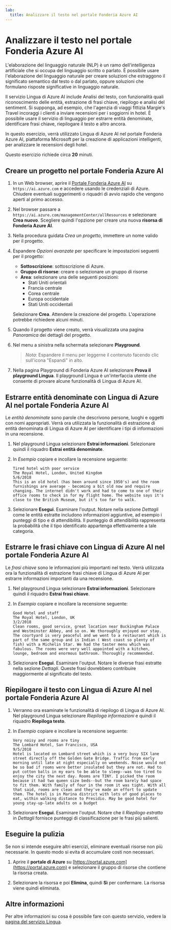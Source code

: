 ```yaml
---
lab:
  title: Analizzare il testo nel portale Fonderia Azure AI
---
```


# Analizzare il testo nel portale Fonderia Azure AI

L'elaborazione del linguaggio naturale (NLP) è un ramo dell'intelligenza artificiale che si occupa del linguaggio scritto o parlato. È possibile usare l'elaborazione del linguaggio naturale per creare soluzioni che estraggono il significato semantico dal testo o dal parlato, oppure soluzioni che formulano risposte significative in linguaggio naturale.

Il servizio Lingua di Azure AI include Analisi del testo, con funzionalità quali riconoscimento delle entità, estrazione di frasi chiave, riepilogo e analisi del sentiment. Si supponga, ad esempio, che l'agenzia di viaggi fittizia Margie's Travel incoraggi i clienti a inviare recensioni per i soggiorni in hotel. È possibile usare il servizio di linguaggio per estrarre entità denominate, identificare frasi chiave, riepilogare il testo e altro ancora.

In questo esercizio, verrà utilizzato Lingua di Azure AI nel portale Fonderia Azure AI, piattaforma Microsoft per la creazione di applicazioni intelligenti, per analizzare le recensioni degli hotel. 

Questo esercizio richiede circa **20** minuti.

## Creare un progetto nel portale Fonderia Azure AI

1. In un Web browser, aprire il [Portale Fonderia Azure AI](https://ai.azure.com) su `https://ai.azure.com` e accedere usando le credenziali di Azure. Chiudere eventuali suggerimenti o riquadri di avvio rapido che vengono aperti al primo accesso. 

1. Nel browser passare a `https://ai.azure.com/managementCenter/allResources` e selezionare **Crea nuovo**. Scegliere quindi l'opzione per creare una nuova **risorsa di Fonderia Azure AI**.

1. Nella procedura guidata *Crea un progetto*, immettere un nome valido per il progetto.

1. Espandere *Opzioni avanzate* per specificare le impostazioni seguenti per il progetto:
    - **Sottoscrizione**: sottoscrizione di Azure.
    - **Gruppo di risorse**: creare o selezionare un gruppo di risorse
    - **Area**: selezionare una delle seguenti posizioni:
        * Stati Uniti orientali
        * Francia centrale
        * Corea centrale
        * Europa occidentale
        * Stati Uniti occidentali

    Selezionare **Crea**. Attendere la creazione del progetto. L'operazione potrebbe richiedere alcuni minuti.

1. Quando il progetto viene creato, verrà visualizzata una pagina *Panoramica* dei dettagli del progetto.

1. Nel menu a sinistra nella schermata selezionare **Playground**. 

    >*Nota*: Espandere il menu per leggerne il contenuto facendo clic sull'icona "Espandi" in alto.

1. Nella pagina Playground di Fonderia Azure AI selezionare **Prova il playground Lingua**. Il playground Lingua è un'interfaccia utente che consente di provare alcune funzionalità di Lingua di Azure AI.  

## Estrarre entità denominate con Lingua di Azure AI nel portale Fonderia Azure AI

Le *entità denominate* sono parole che descrivono persone, luoghi e oggetti con nomi appropriati. Verrà ora utilizzata la funzionalità di estrazione di entità denominata di Lingua di Azure AI per identificare i tipi di informazioni in una recensione.

1. Nel playground Lingua selezionare **Estrai informazioni**. Selezionare quindi il riquadro **Estrai entità denominate**. 

1. In *Esempio* copiare e incollare la recensione seguente:

    ```
    Tired hotel with poor service
    The Royal Hotel, London, United Kingdom
    5/6/2018
    This is an old hotel (has been around since 1950's) and the room furnishings are average - becoming a bit old now and require changing. The internet didn't work and had to come to one of their office rooms to check in for my flight home. The website says it's close to the British Museum, but it's too far to walk.
    ```

1. Selezionare **Esegui**. Esaminare l'output. Notare nella sezione *Dettagli* come le entità estratte includono informazioni aggiuntive, ad esempio i punteggi di tipo e di attendibilità. Il punteggio di attendibilità rappresenta la probabilità che il tipo identificato appartenga effettivamente a tale categoria.

## Estrarre le frasi chiave con Lingua di Azure AI nel portale Fonderia Azure AI

Le *frasi chiave* sono le informazioni più importanti nel testo. Verrà utilizzata ora la funzionalità di estrazione frasi chiave di Lingua di Azure AI per estrarre informazioni importanti da una recensione.

1. Nel playground Lingua selezionare **Estrai informazioni**. Selezionare quindi il riquadro **Estrai frasi chiave**. 

1. In *Esempio* copiare e incollare la recensione seguente:

    ```
    Good Hotel and staff
    The Royal Hotel, London, UK
    3/2/2018
    Clean rooms, good service, great location near Buckingham Palace and Westminster Abbey, and so on. We thoroughly enjoyed our stay. The courtyard is very peaceful and we went to a restaurant which is part of the same group and is Indian ( West coast so plenty of fish) with a Michelin Star. We had the taster menu which was fabulous. The rooms were very well appointed with a kitchen, lounge, bedroom and enormous bathroom. Thoroughly recommended.
    ```

1. Selezionare **Esegui**. Esaminare l'output. Notare le diverse frasi estratte nella sezione *Dettagli*. Queste frasi dovrebbero contribuire maggiormente al significato del testo.

## Riepilogare il testo con Lingua di Azure AI nel portale Fonderia Azure AI
 
1. Verranno ora esaminate le funzionalità di riepilogo di Lingua di Azure AI. Nel playground Lingua selezionare *Riepiloga informazioni* e quindi il riquadro **Riepiloga testo**.

1. In *Esempio* copiare e incollare la recensione seguente:
    
    ```
    Very noisy and rooms are tiny
    The Lombard Hotel, San Francisco, USA
    9/5/2018
    Hotel is located on Lombard street which is a very busy SIX lane street directly off the Golden Gate Bridge. Traffic from early morning until late at night especially on weekends. Noise would not be so bad if rooms were better insulated but they are not. Had to put cotton balls in my ears to be able to sleep--was too tired to enjoy the city the next day. Rooms are TINY. I picked the room because it had two queen size beds--but the room barely had space to fit them. With family of four in the room it was tight. With all that said, rooms are clean and they've made an effort to update them. The hotel is in Marina district with lots of good places to eat, within walking distance to Presidio. May be good hotel for young stay-up-late adults on a budget
    ```

1. Selezionare **Esegui**. Esaminare l'output. Notare che il *Riepilogo estratto* in *Dettagli* fornisce punteggi di classificazione per le frasi più salienti.   

## Eseguire la pulizia

Se non si intende eseguire altri esercizi, eliminare eventuali risorse non più necessarie. In questo modo si evita di accumulare costi non necessari.

1. Aprire il **portale di Azure** su [https://portal.azure.com](https://portal.azure.com) e selezionare il gruppo di risorse che contiene la risorsa creata.

1. Selezionare la risorsa e poi **Elimina**, quindi **Sì** per confermare. La risorsa viene quindi eliminata.

## Altre informazioni

Per altre informazioni su cosa è possibile fare con questo servizio, vedere la [pagina del servizio Lingua](https://learn.microsoft.com/azure/ai-services/language-service/overview).
